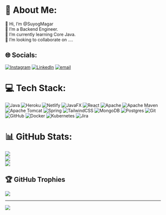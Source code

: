 # 💫 About Me:
👋 Hi, I’m @SuyogMagar<br>👀 I’m a Backend Engineer.<br>🌱 I’m currently learning Core Java.<br>💞️ I’m looking to collaborate on ....<br>


## 🌐 Socials:
[![Instagram](https://img.shields.io/badge/Instagram-%23E4405F.svg?logo=Instagram&logoColor=white)](https://instagram.com/suyog_magar) [![LinkedIn](https://img.shields.io/badge/LinkedIn-%230077B5.svg?logo=linkedin&logoColor=white)](https://linkedin.com/in/suyogmagar) [![email](https://img.shields.io/badge/Email-D14836?logo=gmail&logoColor=white)](mailto:hkmagar11@gmail.com) 

# 💻 Tech Stack:
![Java](https://img.shields.io/badge/java-%23ED8B00.svg?style=for-the-badge&logo=openjdk&logoColor=white) ![Heroku](https://img.shields.io/badge/heroku-%23430098.svg?style=for-the-badge&logo=heroku&logoColor=white) ![Netlify](https://img.shields.io/badge/netlify-%23000000.svg?style=for-the-badge&logo=netlify&logoColor=#00C7B7) ![JavaFX](https://img.shields.io/badge/javafx-%23FF0000.svg?style=for-the-badge&logo=javafx&logoColor=white) ![React](https://img.shields.io/badge/react-%2320232a.svg?style=for-the-badge&logo=react&logoColor=%2361DAFB) ![Apache](https://img.shields.io/badge/apache-%23D42029.svg?style=for-the-badge&logo=apache&logoColor=white) ![Apache Maven](https://img.shields.io/badge/Apache%20Maven-C71A36?style=for-the-badge&logo=Apache%20Maven&logoColor=white) ![Apache Tomcat](https://img.shields.io/badge/apache%20tomcat-%23F8DC75.svg?style=for-the-badge&logo=apache-tomcat&logoColor=black) ![Spring](https://img.shields.io/badge/spring-%236DB33F.svg?style=for-the-badge&logo=spring&logoColor=white) ![TailwindCSS](https://img.shields.io/badge/tailwindcss-%2338B2AC.svg?style=for-the-badge&logo=tailwind-css&logoColor=white) ![MongoDB](https://img.shields.io/badge/MongoDB-%234ea94b.svg?style=for-the-badge&logo=mongodb&logoColor=white) ![Postgres](https://img.shields.io/badge/postgres-%23316192.svg?style=for-the-badge&logo=postgresql&logoColor=white) ![Git](https://img.shields.io/badge/git-%23F05033.svg?style=for-the-badge&logo=git&logoColor=white) ![GitHub](https://img.shields.io/badge/github-%23121011.svg?style=for-the-badge&logo=github&logoColor=white) ![Docker](https://img.shields.io/badge/docker-%230db7ed.svg?style=for-the-badge&logo=docker&logoColor=white) ![Kubernetes](https://img.shields.io/badge/kubernetes-%23326ce5.svg?style=for-the-badge&logo=kubernetes&logoColor=white) ![Jira](https://img.shields.io/badge/jira-%230A0FFF.svg?style=for-the-badge&logo=jira&logoColor=white)
# 📊 GitHub Stats:
![](https://github-readme-stats.vercel.app/api?username=SuyogMagar&theme=transparent&hide_border=false&include_all_commits=true&count_private=true)<br/>
![](https://nirzak-streak-stats.vercel.app/?user=SuyogMagar&theme=transparent&hide_border=false)<br/>
![](https://github-readme-stats.vercel.app/api/top-langs/?username=SuyogMagar&theme=transparent&hide_border=false&include_all_commits=true&count_private=true&layout=compact)

## 🏆 GitHub Trophies
![](https://github-profile-trophy.vercel.app/?username=SuyogMagar&theme=default&no-frame=false&no-bg=false&margin-w=4)

---
[![](https://visitcount.itsvg.in/api?id=SuyogMagar&icon=0&color=0)](https://visitcount.itsvg.in)

<!-- Proudly created with GPRM ( https://gprm.itsvg.in ) -->

